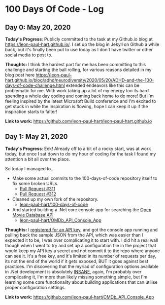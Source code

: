 # 100 Days Of Code - Log

## Day 0: May 20, 2020

**Today's Progress**: Publicly committed to the task at my Github.io blog at <https://leon-paul-hart.github.io/>. I set up the blog in Jekyll on Github a while back, but it's finally been put to use today as I don't have twitter or other social media to post to.

**Thoughts:** I think the hardest part for me has been committing to this challenge and starting the ball rolling, for various reasons detailed in my blog post here <https://leon-paul-hart.github.io/blog/adhd/neurodiversity/2020/05/20/ADHD-and-the-100-days-of-code-challenge.html> extended endeavors like this can be problematic for me. With work taking up a lot of my energy too its hard spending a whole day coding and coming back home to do more! But I'm feeling inspired by the latest Microsoft Build conference and I'm excited to get stuck in while the inspiration is flowing, hope I can keep it up if the inspiration starts to falter!

**Link to work:** <https://github.com/leon-paul-hart/leon-paul-hart.github.io>

## Day 1: May 21, 2020

**Today's Progress**: Eek! Already off to a bit of a rocky start, was at work today, but once I sat down to do my hour of coding for the task I found my attention a bit all over the place.

So today I managed to...

- Make some actual commits to the 100-days-of-code repository itself to fix some broken URLs.
  - [Pull Request #311](https://github.com/kallaway/100-days-of-code/commit/6335f2d99b36f7ae289d10ba025fd27331b5ff20)
  - [Pull Request #312](https://github.com/kallaway/100-days-of-code/commit/37d919a796f840f85d64140d742c96b4001d71b9)
- Cleaned up my own fork of the repository.
  - [leon-paul-hart/100-days-of-code](https://github.com/leon-paul-hart/100-days-of-code/commits/master)
- And started building a .Net core console app for searching the [Open Movie Database API](https://www.omdbapi.com/)
  - [leon-paul-hart/OMDb_API_Console_App](https://github.com/leon-paul-hart/OMDb_API_Console_App)

**Thoughts:** I [registered for an API key](https://www.omdbapi.com/apikey.aspx), and got the console app running and pulling back the sample JSON from the API, which was easier than I expected it to be, I was over complicating it to start with. I did hit a real wall though when I went to try and set up a configuration file in the project that would keep my API key a secret and not commit it to the repo where anyone can see it. It's a free key, and it's limited in its number of requests per day, its not the end of the world if it gets exposed, BUT it goes against best practices. I'm discovering that the myriad of configuration options available in .Net development is absolutely [INSANE](https://docs.microsoft.com/en-gb/dotnet/api/system.configuration?view=dotnet-plat-ext-3.1), again, I'm probably over complicating it, I'm more than likely missing something simple, but I'm learning some core functionality about building applications that can utilise proper configuration settings.

**Link to work:** <https://github.com/leon-paul-hart/OMDb_API_Console_App>
